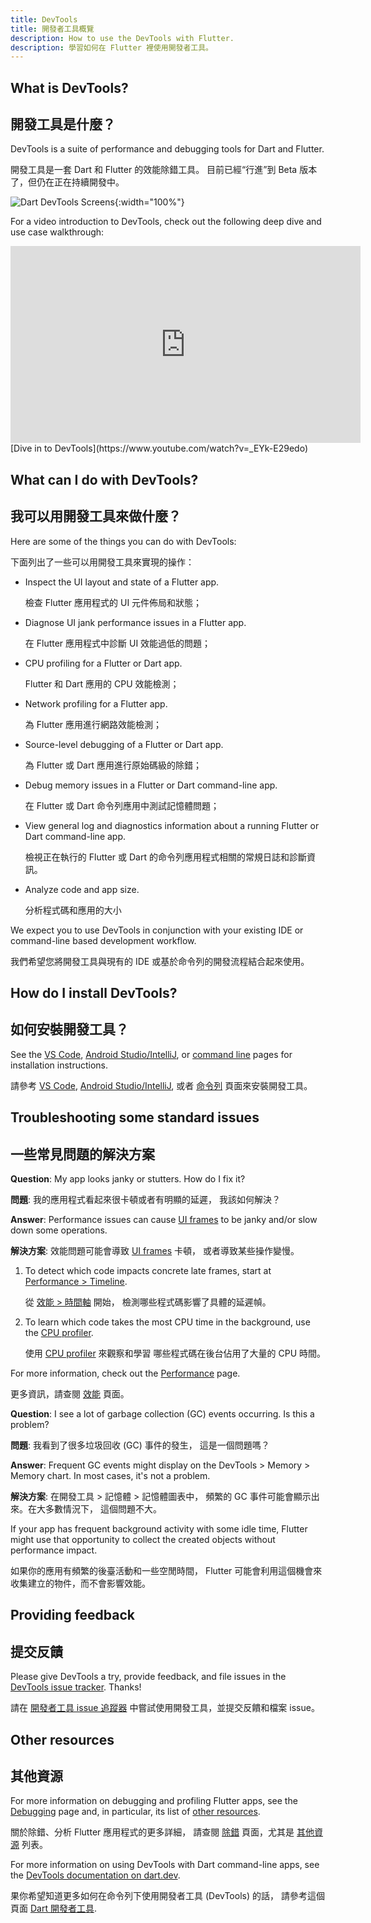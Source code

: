 ```yaml
---
title: DevTools
title: 開發者工具概覽
description: How to use the DevTools with Flutter.
description: 學習如何在 Flutter 裡使用開發者工具。
---
```


## What is DevTools?

## 開發工具是什麼？

DevTools is a suite of performance and debugging tools
for Dart and Flutter.

開發工具是一套 Dart 和 Flutter 的效能除錯工具。
目前已經“行進”到 Beta 版本了，但仍在正在持續開發中。

![Dart DevTools Screens]({{site.url}}/assets/images/docs/tools/devtools/dart-devtools.gif){:width="100%"}

For a video introduction to DevTools, check out
the following deep dive and use case walkthrough:

<iframe width="560" height="315" src="https://www.youtube.com/embed/_EYk-E29edo" title="YouTube video player - Dive in to DevTools" frameborder="0" allow="accelerometer; autoplay; clipboard-write; encrypted-media; gyroscope; picture-in-picture; web-share" allowfullscreen></iframe>
[Dive in to DevTools](https://www.youtube.com/watch?v=_EYk-E29edo)

## What can I do with DevTools?

## 我可以用開發工具來做什麼？

Here are some of the things you can do with DevTools:

下面列出了一些可以用開發工具來實現的操作：

* Inspect the UI layout and state of a Flutter app.

  檢查 Flutter 應用程式的 UI 元件佈局和狀態；

* Diagnose UI jank performance issues in a Flutter app.

  在 Flutter 應用程式中診斷 UI 效能過低的問題；
  
* CPU profiling for a Flutter or Dart app.

  Flutter 和 Dart 應用的 CPU 效能檢測；

* Network profiling for a Flutter app.

  為 Flutter 應用進行網路效能檢測；

* Source-level debugging of a Flutter or Dart app.

  為 Flutter 或 Dart 應用進行原始碼級的除錯；

* Debug memory issues in a Flutter or Dart
  command-line app.

  在 Flutter 或 Dart 命令列應用中測試記憶體問題；

* View general log and diagnostics information
  about a running Flutter or Dart
  command-line app.

  檢視正在執行的 Flutter 或 Dart 的命令列應用程式相關的常規日誌和診斷資訊。

* Analyze code and app size.

  分析程式碼和應用的大小

We expect you to use DevTools in conjunction with
your existing IDE or command-line based development workflow.

我們希望您將開發工具與現有的 IDE 或基於命令列的開發流程結合起來使用。

<a id="install-devtools"></a>
## How do I install DevTools?

## 如何安裝開發工具？

See the [VS Code][], [Android Studio/IntelliJ][], or
[command line][] pages for installation instructions.

請參考 [VS Code][], [Android Studio/IntelliJ][], 或者
[命令列][command line] 頁面來安裝開發工具。

## Troubleshooting some standard issues

## 一些常見問題的解決方案

**Question**: My app looks janky or stutters.
  How do I fix it?

**問題**: 我的應用程式看起來很卡頓或者有明顯的延遲，
我該如何解決？

**Answer**: Performance issues can cause [UI frames][]
  to be janky and/or slow down some operations.

**解決方案**: 效能問題可能會導致 [UI frames][] 卡頓，
或者導致某些操作變慢。

  1. To detect which code impacts concrete late frames,
     start at [Performance > Timeline][].

     從 [效能 > 時間軸][Performance > Timeline] 開始，
     檢測哪些程式碼影響了具體的延遲幀。

  2. To learn which code takes the most CPU time in
     the background, use the [CPU profiler][].

     使用 [CPU profiler][] 來觀察和學習
     哪些程式碼在後台佔用了大量的 CPU 時間。

For more information, check out the
[Performance][] page.

更多資訊，請查閱 [效能][Performance] 頁面。

**Question**: I see a lot of garbage collection (GC) events occurring.
  Is this a problem?

**問題**: 我看到了很多垃圾回收 (GC) 事件的發生，
這是一個問題嗎？

**Answer**: Frequent GC events might display on
  the DevTools > Memory > Memory chart. In most cases,
  it's not a problem.

**解決方案**: 在開發工具 > 記憶體 > 記憶體圖表中，
頻繁的 GC 事件可能會顯示出來。在大多數情況下，
這個問題不大。

If your app has frequent background activity with some idle time,
Flutter might use that opportunity to collect the created objects
without performance impact.

如果你的應用有頻繁的後臺活動和一些空閒時間，
Flutter 可能會利用這個機會來收集建立的物件，而不會影響效能。

[CPU profiler]: {{site.url}}/tools/devtools/cpu-profiler
[Performance]: {{site.url}}/perf
[Performance > Timeline]: {{site.url}}/tools/devtools/performance#timeline-events-tab
[UI frames]: {{site.url}}/perf/ui-performance



## Providing feedback

## 提交反饋

Please give DevTools a try, provide feedback, and file issues
in the [DevTools issue tracker][]. Thanks!

請在 [開發者工具 issue 追蹤器][DevTools issue tracker] 中嘗試使用開發工具，並提交反饋和檔案 issue。

## Other resources

## 其他資源

For more information on debugging and profiling
Flutter apps, see the [Debugging][] page and,
in particular, its list of [other resources][].

關於除錯、分析 Flutter 應用程式的更多詳細，
請查閱 [除錯][Debugging] 頁面，尤其是
[其他資源][other resources] 列表。

For more information on using DevTools with Dart command-line apps, see the 
[DevTools documentation on dart.dev]({{site.dart-site}}/tools/dart-devtools).

果你希望知道更多如何在命令列下使用開發者工具 (DevTools) 的話，
請參考這個頁面 [Dart 開發者工具]({{site.dart-site}}/tools/dart-devtools).

[Android Studio/IntelliJ]: {{site.url}}/tools/devtools/android-studio
[VS Code]: {{site.url}}/tools/devtools/vscode
[command line]: {{site.url}}/tools/devtools/cli
[DevTools issue tracker]: {{site.github}}/flutter/devtools/issues
[Debugging]: {{site.url}}/testing/debugging
[Other resources]: {{site.url}}/testing/debugging#other-resources

